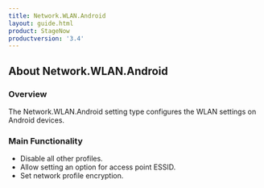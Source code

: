 ```yaml
---
title: Network.WLAN.Android
layout: guide.html
product: StageNow
productversion: '3.4'
---
```


## About Network.WLAN.Android

### Overview
The Network.WLAN.Android setting type configures the WLAN settings on Android devices.

### Main Functionality

* Disable all other profiles. 
* Allow setting an option for access point ESSID.
* Set network profile encryption.














